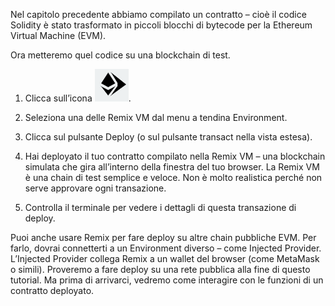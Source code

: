 Nel capitolo precedente abbiamo compilato un contratto – cioè il codice Solidity è stato trasformato in piccoli blocchi di bytecode per la Ethereum Virtual Machine (EVM).

Ora metteremo quel codice su una blockchain di test.

1. Clicca sull’icona ![Deploy and Run](https://raw.githubusercontent.com/ethereum/remix-workshops/master/Basics/deploy_to_the_remixvm/images/run.png "deploy & run icon").

2. Seleziona una delle Remix VM dal menu a tendina Environment.

3. Clicca sul pulsante Deploy (o sul pulsante transact nella vista estesa).

4. Hai deployato il tuo contratto compilato nella Remix VM – una blockchain simulata che gira all’interno della finestra del tuo browser.  La Remix VM è una chain di test semplice e veloce.  Non è molto realistica perché non serve approvare ogni transazione.

5. Controlla il terminale per vedere i dettagli di questa transazione di deploy.

Puoi anche usare Remix per fare deploy su altre chain pubbliche EVM. Per farlo, dovrai connetterti a un Environment diverso – come Injected Provider.  L’Injected Provider collega Remix a un wallet del browser (come MetaMask o simili).  Proveremo a fare deploy su una rete pubblica alla fine di questo tutorial. Ma prima di arrivarci, vedremo come interagire con le funzioni di un contratto deployato.
